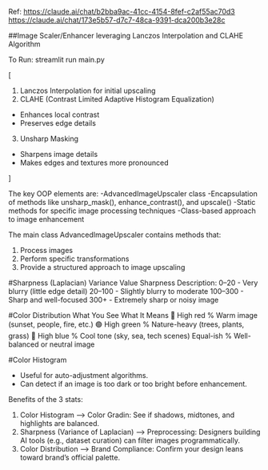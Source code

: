 Ref: https://claude.ai/chat/b2bba9ac-41cc-4154-8fef-c2af55ac70d3
https://claude.ai/chat/173e5b57-d7c7-48ca-9391-dca200b3e28c



##Image Scaler/Enhancer leveraging Lanczos Interpolation and CLAHE Algorithm

To Run: streamlit run main.py

[

1. Lanczos Interpolation for initial upscaling
2. CLAHE (Contrast Limited Adaptive Histogram Equalization)
- Enhances local contrast
- Preserves edge details

3. Unsharp Masking
- Sharpens image details
- Makes edges and textures more pronounced

]

The key OOP elements are:
-AdvancedImageUpscaler class
-Encapsulation of methods like unsharp_mask(), enhance_contrast(), and upscale()
-Static methods for specific image processing techniques
-Class-based approach to image enhancement

The main class AdvancedImageUpscaler contains methods that:
1. Process images
2. Perform specific transformations
3. Provide a structured approach to image upscaling

#Sharpness (Laplacian)
Variance Value	Sharpness Description:
0–20	- Very blurry (little edge detail)
20–100	- Slightly blurry to moderate
100–300	- Sharp and well-focused
300+	- Extremely sharp or noisy image

#Color Distribution
What You See	What It Means
🔴 High red %	Warm image (sunset, people, fire, etc.)
🟢 High green %	Nature-heavy (trees, plants, grass)
🔵 High blue %	Cool tone (sky, sea, tech scenes)
Equal-ish %	Well-balanced or neutral image

#Color Histogram
- Useful for auto-adjustment algorithms.
- Can detect if an image is too dark or too bright before enhancement.

Benefits of the 3 stats:
1. Color Histogram --> Color Gradin: See if shadows, midtones, and highlights are balanced.
2. Sharpness (Variance of Laplacian) --> Preprocessing: Designers building AI tools (e.g., dataset curation) can filter images programmatically.
3. Color Distribution --> Brand Compliance: Confirm your design leans toward brand’s official palette.